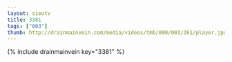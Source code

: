 ```yaml
--- 
layout: sieutv
title: 3381
tags: ["003"]
thumb: http://drainmainvein.com/media/videos/tmb/000/003/381/player.jpg
---
```

{% include drainmainvein key="3381" %} 
